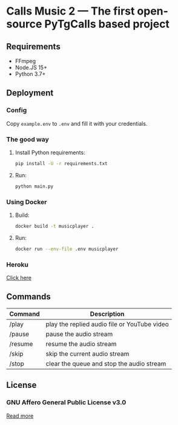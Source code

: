 # Calls Music 2 — The first open-source PyTgCalls based project

## Requirements

- FFmpeg
- Node.JS 15+
- Python 3.7+

## Deployment

### Config

Copy `example.env` to `.env` and fill it with your credentials.

### The good way

1. Install Python requirements:
   ```bash
   pip install -U -r requirements.txt
   ```
2. Run:
   ```bash
   python main.py
   ```

### Using Docker

1. Build:
   ```bash
   docker build -t musicplayer .
   ```
2. Run:
   ```bash
   docker run --env-file .env musicplayer
   ```

### Heroku

[Click here](https://heroku.com/deploy?template=https://github.com/callsmusic/callsmusic-2_heroku/)

## Commands

| Command | Description                                  |
| ------- | -------------------------------------------- |
| /play   | play the replied audio file or YouTube video |
| /pause  | pause the audio stream                       |
| /resume | resume the audio stream                      |
| /skip   | skip the current audio stream                |
| /stop   | clear the queue and stop the audio stream    |

## License

### GNU Affero General Public License v3.0

[Read more](http://www.gnu.org/licenses/#AGPL)
